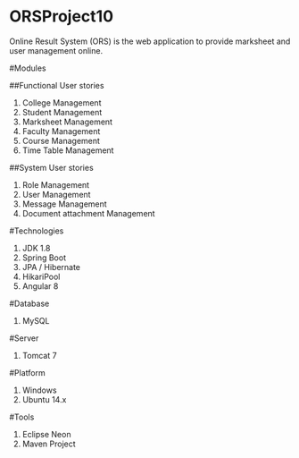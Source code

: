 # ORSProject10
Online Result System (ORS) is the web application to provide marksheet and user management online.

#Modules

##Functional User stories 
1. College Management
1. Student Management
1. Marksheet Management
1. Faculty Management 
1. Course Management 
1. Time Table Management 

##System User stories 
1. Role Management
1. User Management
1. Message Management
1. Document attachment Management

#Technologies
1. JDK 1.8
1. Spring Boot
1. JPA / Hibernate 
1. HikariPool
1. Angular 8

#Database
1. MySQL

#Server  
1. Tomcat 7

#Platform 
1. Windows 
1. Ubuntu 14.x

#Tools 
1. Eclipse Neon
2. Maven Project



